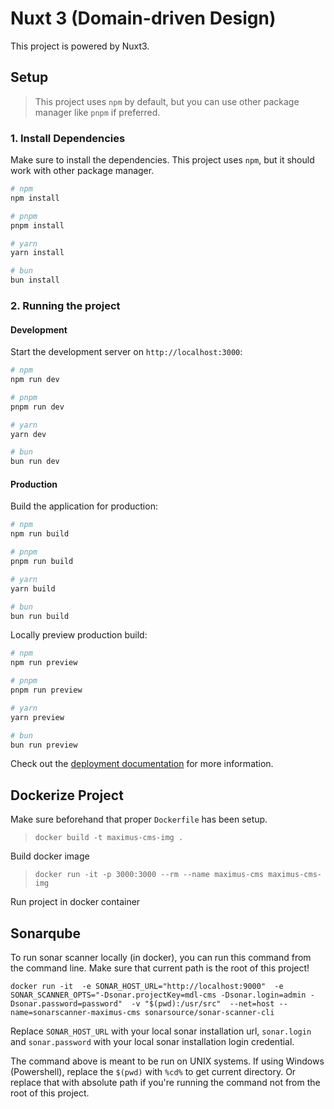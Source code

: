 # Nuxt 3 (Domain-driven Design)

This project is powered by Nuxt3.

## Setup

> This project uses `npm` by default, but you can use other package manager like `pnpm` if preferred.

### 1. Install Dependencies

Make sure to install the dependencies. This project uses `npm`, but it should work with other package manager.

```bash
# npm
npm install

# pnpm
pnpm install

# yarn
yarn install

# bun
bun install
```

### 2. Running the project


#### Development
Start the development server on `http://localhost:3000`:

```bash
# npm
npm run dev

# pnpm
pnpm run dev

# yarn
yarn dev

# bun
bun run dev
```

#### Production
Build the application for production:

```bash
# npm
npm run build

# pnpm
pnpm run build

# yarn
yarn build

# bun
bun run build
```

Locally preview production build:

```bash
# npm
npm run preview

# pnpm
pnpm run preview

# yarn
yarn preview

# bun
bun run preview
```

Check out the [deployment documentation](https://nuxt.com/docs/getting-started/deployment) for more information.


## Dockerize Project

Make sure beforehand that proper `Dockerfile` has been setup.

> `docker build -t maximus-cms-img .`

Build docker image

> `docker run -it -p 3000:3000 --rm --name maximus-cms maximus-cms-img`

Run project in docker container


## Sonarqube

To run sonar scanner locally (in docker), you can run this command from the command line. Make sure that current path is
the root of this project!

```docker
docker run -it  -e SONAR_HOST_URL="http://localhost:9000"  -e SONAR_SCANNER_OPTS="-Dsonar.projectKey=mdl-cms -Dsonar.login=admin -Dsonar.password=password"  -v "$(pwd):/usr/src"  --net=host --name=sonarscanner-maximus-cms sonarsource/sonar-scanner-cli
```

Replace `SONAR_HOST_URL` with your local sonar installation url, `sonar.login` and `sonar.password` with your local
sonar installation login credential.

The command above is meant to be run on UNIX systems. If using Windows (Powershell), replace the `$(pwd)` with `%cd%`
to get current directory. Or replace that with absolute path if you're running the command not from the root of
this project.